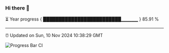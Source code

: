 ### Hi there 👋

⏳ Year progress { █████████████████████████▁▁▁▁▁ } 85.91 %

---

⏰ Updated on Sun, 10 Nov 2024 10:38:29 GMT

![Progress Bar CI](https://github.com/IshwaranRudhara/GIT-ACTION/workflows/Progress%20Bar%20CI/badge.svg)

